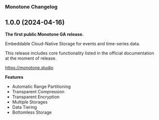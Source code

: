 ### Monotone Changelog

## 1.0.0 (2024-04-16)

**The first public Monotone GA release.**

Embeddable Cloud-Native Storage for events and time-series data.

This release includes core functionality listed in the official
documentation at the moment of release.

https://monotone.studio

**Features**

- Automatic Range Partitioning
- Transparent Compression
- Transparent Encryption
- Multiple Storages
- Data Tiering
- Bottomless Storage
